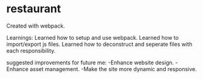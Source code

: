 # restaurant

Created with webpack.

Learnings:
Learned how to setup and use webpack.
Learned how to import/export js files.
Learned how to deconstruct and seperate files with each responsibility.

suggested improvements for future me:
-Enhance website design.
-Enhance asset management.
-Make the site more dynamic and responsive.
